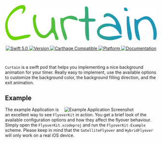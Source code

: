 <p align="center">
   <img width="650" src="https://raw.githubusercontent.com/igorsquadra/Curtain/develop/Curtain/Assets/Curtain.png" alt="Curtain Logo">
</p>

<p align="center">
    <a href="https://developer.apple.com/swift/">
        <img src="https://img.shields.io/badge/Swift-5.0-orange.svg?style=flat" alt="Swift 5.0">
    </a>
    <a href="http://cocoapods.org/pods/Curtain">
        <img src="https://img.shields.io/cocoapods/v/Curtain.svg?style=flat" alt="Version">
    </a>
    <a href="https://github.com/Carthage/Carthage">
        <img src="https://img.shields.io/badge/Carthage-compatible-4BC51D.svg?style=flat" alt="Carthage Compatible">
    </a>
    <a href="http://cocoapods.org/pods/Curtain">
        <img src="https://img.shields.io/cocoapods/p/Curtain.svg?style=flat" alt="Platform">
    </a>
    <a href="https://igorsquadra.github.io/Curtain">
        <img src="https://github.com/igorsquadra/Curtain" alt="Documentation">
    </a>
</p>

<br/>

`Curtain` is a swift pod that helps you implementing a nice background animation for your timer.
Really easy to implement, use the available options to customize the background color, the background filling direction, and the exit animation.

## Example

<img style="float: right" src="https://raw.githubusercontent.com/SvenTiigi/FlyoverKit/gh-pages/readMeAssets/FlyoverKitExampleApplication.gif" alt="Example Application Screenshot" align="right" width="307">

The example Application is an excellent way to see `FlyoverKit` in action. You get a brief look of the available configuration options and how they affect the flyover behaviour. Simply open the `FlyoverKit.xcodeproj` and run the `FlyoverKit-Example` scheme. Please keep in mind that the `SatelliteFlyover` and `HybridFlyover` will only work on a real iOS device.
